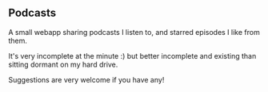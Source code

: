 ## Podcasts

A small webapp sharing podcasts I listen to, and starred episodes I like from them.

It's very incomplete at the minute :) but better incomplete and existing than sitting dormant on my hard drive.

Suggestions are very welcome if you have any!
